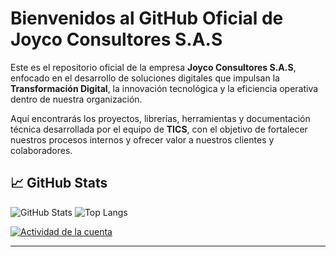 # Bienvenidos al GitHub Oficial de Joyco Consultores S.A.S

Este es el repositorio oficial de la empresa **Joyco Consultores S.A.S**, enfocado en el desarrollo de soluciones digitales que impulsan la **Transformación Digital**, la innovación tecnológica y la eficiencia operativa dentro de nuestra organización.

Aquí encontrarás los proyectos, librerías, herramientas y documentación técnica desarrollada por el equipo de **TICS**, con el objetivo de fortalecer nuestros procesos internos y ofrecer valor a nuestros clientes y colaboradores.


## 📈 GitHub Stats

![GitHub Stats](https://github-readme-stats.vercel.app/api?username=NombreDeUsuarioEmpresa&show_icons=true&theme=radical)
![Top Langs](https://github-readme-stats.vercel.app/api/top-langs/?username=NombreDeUsuarioEmpresa&layout=compact&theme=radical)

[![Actividad de la cuenta](https://github-readme-activity-graph.vercel.app/graph?username=NombreDeUsuarioEmpresa&theme=radical)](https://github.com/Ashutosh00710/github-readme-activity-graph)

---

